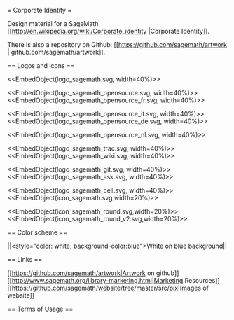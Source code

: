 = Corporate Identity =

Design material for a SageMath [[http://en.wikipedia.org/wiki/Corporate_identity |Corporate Identity]].

There is also a repository on Github: [[https://github.com/sagemath/artwork | github.com/sagemath/artwork]].

== Logos and icons ==

<<EmbedObject(logo_sagemath.svg, width=40%)>>

<<EmbedObject(logo_sagemath_opensource.svg, width=40%)>><<EmbedObject(logo_sagemath_opensource_fr.svg, width=40%)>>

<<EmbedObject(logo_sagemath_opensource_it.svg, width=40%)>><<EmbedObject(logo_sagemath_opensource_de.svg, width=40%)>>

<<EmbedObject(logo_sagemath_opensource_nl.svg, width=40%)>>

<<EmbedObject(logo_sagemath_trac.svg, width=40%)>><<EmbedObject(logo_sagemath_wiki.svg, width=40%)>>

<<EmbedObject(logo_sagemath_git.svg, width=40%)>><<EmbedObject(logo_sagemath_ask.svg, width=40%)>>

<<EmbedObject(logo_sagemath_cell.svg, width=40%)>><<EmbedObject(icon_sagemath.svg,width=20%)>>

<<EmbedObject(icon_sagemath_round.svg,width=20%)>><<EmbedObject(icon_sagemath_round_v2.svg,width=20%)>>

== Color scheme ==

||<style="color: white; background-color:blue">White on blue background||

== Links ==

[[https://github.com/sagemath/artwork|Artwork on github]]
[[http://www.sagemath.org/library-marketing.html|Marketing Resources]]
[[https://github.com/sagemath/website/tree/master/src/pix|Images of website]]

== Terms of Usage ==
